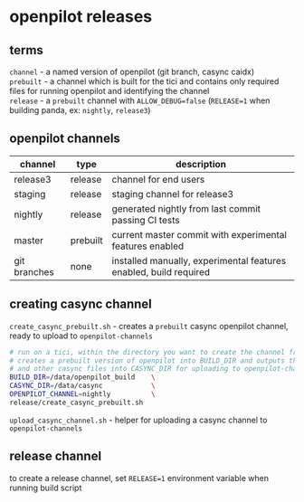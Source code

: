 # openpilot releases


## terms

`channel` - a named version of openpilot (git branch, casync caidx)<br>
`prebuilt` - a channel which is built for the tici and contains only required files for running openpilot and identifying the channel<br>
`release` - a `prebuilt` channel with `ALLOW_DEBUG=false` (`RELEASE=1` when building panda, ex: `nightly`, `release3`)<br>


## openpilot channels

| channel      | type        | description                                                       |
| -----------  | ----------- | ----------                                                        |
| release3     | release     | channel for end users                                             |
| staging      | release     | staging channel for release3                                      |
| nightly      | release     | generated nightly from last commit passing CI tests               |
| master       | prebuilt    | current master commit with experimental features enabled          |
| git branches | none        | installed manually, experimental features enabled, build required |


## creating casync channel

`create_casync_prebuilt.sh` - creates a `prebuilt` casync openpilot channel, ready to upload to `openpilot-channels`

```bash
# run on a tici, within the directory you want to create the channel from.
# creates a prebuilt version of openpilot into BUILD_DIR and outputs the caidx
# and other casync files into CASYNC_DIR for uploading to openpilot-channels.
BUILD_DIR=/data/openpilot_build    \
CASYNC_DIR=/data/casync            \
OPENPILOT_CHANNEL=nightly          \
release/create_casync_prebuilt.sh
```

`upload_casync_channel.sh` - helper for uploading a casync channel to `openpilot-channels`


## release channel

to create a release channel, set `RELEASE=1` environment variable when running build script
